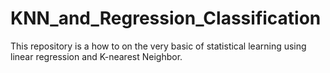 # KNN_and_Regression_Classification
This repository is a how to on the very basic of statistical learning using linear regression and K-nearest Neighbor. 
